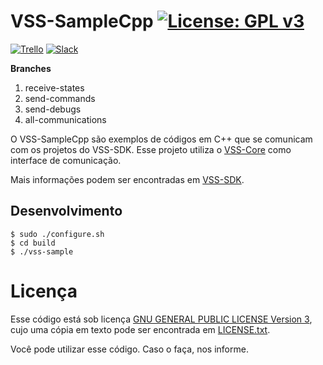 # VSS-SampleCpp [![License: GPL v3](https://img.shields.io/badge/License-GPL%20v3-blue.svg)][gpl3]

[![Trello](https://img.shields.io/badge/Trello-SDK-blue.svg)][vss-sdk-trello]
[![Slack](https://img.shields.io/badge/Slack-Channel-551a8b.svg)][slack]

**Branches**
1. receive-states
2. send-commands
3. send-debugs
4. all-communications

O VSS-SampleCpp são exemplos de códigos em C++ que se comunicam com os projetos do VSS-SDK.
Esse projeto utiliza o [VSS-Core][vss-core] como interface de comunicação.

Mais informações podem ser encontradas em [VSS-SDK][vss-sdk].

## Desenvolvimento
```
$ sudo ./configure.sh
$ cd build
$ ./vss-sample
```

# Licença

Esse código está sob licença [GNU GENERAL PUBLIC LICENSE Version 3][gpl3], cujo uma cópia em texto pode ser encontrada em [LICENSE.txt](LICENSE.txt).

Você pode utilizar esse código. Caso o faça, nos informe.

[gpl3]: http://www.gnu.org/licenses/gpl-3.0/
[travis]: https://travis-ci.org/SIRLab/VSS-SampleRust
[install]: https://github.com/SIRLab/VSS-SampleCppy/blob/master/INSTALL.md
[vss-sdk]: http://sirlab.github.io/VSS-SDK
[vss-core]: https://github.com/SIRLab/VSS-Core
[vss-sdk-trello]: https://trello.com/b/b4dVV6ug/vss-sdk
[slack]: https://vss-sdk.slack.com